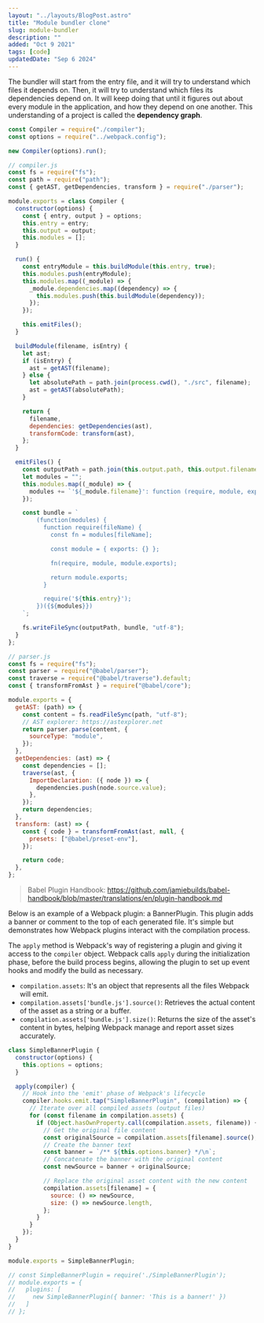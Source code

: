 ```yaml
---
layout: "../layouts/BlogPost.astro"
title: "Module bundler clone"
slug: module-bundler
description: ""
added: "Oct 9 2021"
tags: [code]
updatedDate: "Sep 6 2024"
---
```


The bundler will start from the entry file, and it will try to understand which files it depends on. Then, it will try to understand which files its dependencies depend on. It will keep doing that until it figures out about every module in the application, and how they depend on one another. This understanding of a project is called the **dependency graph**.

```js
const Compiler = require("./compiler");
const options = require("../webpack.config");

new Compiler(options).run();
```

```js
// compiler.js
const fs = require("fs");
const path = require("path");
const { getAST, getDependencies, transform } = require("./parser");

module.exports = class Compiler {
  constructor(options) {
    const { entry, output } = options;
    this.entry = entry;
    this.output = output;
    this.modules = [];
  }

  run() {
    const entryModule = this.buildModule(this.entry, true);
    this.modules.push(entryModule);
    this.modules.map((_module) => {
      _module.dependencies.map((dependency) => {
        this.modules.push(this.buildModule(dependency));
      });
    });

    this.emitFiles();
  }

  buildModule(filename, isEntry) {
    let ast;
    if (isEntry) {
      ast = getAST(filename);
    } else {
      let absolutePath = path.join(process.cwd(), "./src", filename);
      ast = getAST(absolutePath);
    }

    return {
      filename,
      dependencies: getDependencies(ast),
      transformCode: transform(ast),
    };
  }

  emitFiles() {
    const outputPath = path.join(this.output.path, this.output.filename);
    let modules = "";
    this.modules.map((_module) => {
      modules += `'${_module.filename}': function (require, module, exports) { ${_module.transformCode} },`;
    });

    const bundle = `
        (function(modules) {
          function require(fileName) {
            const fn = modules[fileName];

            const module = { exports: {} };

            fn(require, module, module.exports);

            return module.exports;
          }

          require('${this.entry}');
        })({${modules}})
    `;

    fs.writeFileSync(outputPath, bundle, "utf-8");
  }
};
```

```js
// parser.js
const fs = require("fs");
const parser = require("@babel/parser");
const traverse = require("@babel/traverse").default;
const { transformFromAst } = require("@babel/core");

module.exports = {
  getAST: (path) => {
    const content = fs.readFileSync(path, "utf-8");
    // AST explorer: https://astexplorer.net
    return parser.parse(content, {
      sourceType: "module",
    });
  },
  getDependencies: (ast) => {
    const dependencies = [];
    traverse(ast, {
      ImportDeclaration: ({ node }) => {
        dependencies.push(node.source.value);
      },
    });
    return dependencies;
  },
  transform: (ast) => {
    const { code } = transformFromAst(ast, null, {
      presets: ["@babel/preset-env"],
    });

    return code;
  },
};
```

> Babel Plugin Handbook: https://github.com/jamiebuilds/babel-handbook/blob/master/translations/en/plugin-handbook.md

Below is an example of a Webpack plugin: a BannerPlugin. This plugin adds a banner or comment to the top of each generated file. It's simple but demonstrates how Webpack plugins interact with the compilation process.

The `apply` method is Webpack's way of registering a plugin and giving it access to the `compiler` object. Webpack calls `apply` during the initialization phase, before the build process begins, allowing the plugin to set up event hooks and modify the build as necessary.

- `compilation.assets`: It's an object that represents all the files Webpack will emit.
- `compilation.assets['bundle.js'].source()`: Retrieves the actual content of the asset as a string or a buffer.
- `compilation.assets['bundle.js'].size()`: Returns the size of the asset's content in bytes, helping Webpack manage and report asset sizes accurately.

```js
class SimpleBannerPlugin {
  constructor(options) {
    this.options = options;
  }

  apply(compiler) {
    // Hook into the 'emit' phase of Webpack's lifecycle
    compiler.hooks.emit.tap("SimpleBannerPlugin", (compilation) => {
      // Iterate over all compiled assets (output files)
      for (const filename in compilation.assets) {
        if (Object.hasOwnProperty.call(compilation.assets, filename)) {
          // Get the original file content
          const originalSource = compilation.assets[filename].source();
          // Create the banner text
          const banner = `/** ${this.options.banner} */\n`;
          // Concatenate the banner with the original content
          const newSource = banner + originalSource;

          // Replace the original asset content with the new content
          compilation.assets[filename] = {
            source: () => newSource,
            size: () => newSource.length,
          };
        }
      }
    });
  }
}

module.exports = SimpleBannerPlugin;

// const SimpleBannerPlugin = require('./SimpleBannerPlugin');
// module.exports = {
//   plugins: [
//     new SimpleBannerPlugin({ banner: 'This is a banner!' })
//   ]
// };
```
